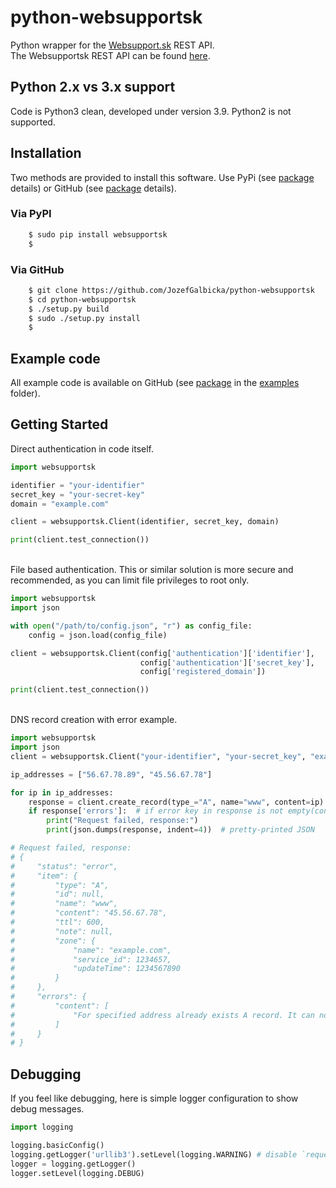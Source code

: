 # python-websupportsk
Python wrapper for the [Websupport.sk](https://www.websupport.sk/) REST API.  
The Websupportsk REST API can be found [here](https://rest.websupport.sk).

## Python 2.x vs 3.x support

Code is Python3 clean, developed under version 3.9. Python2 is not supported.

## Installation

Two methods are provided to install this software.
Use PyPi (see [package](https://pypi.python.org/pypi/websupportsk) details) or GitHub (see [package](https://github.com/JozefGalbicka/python-websupportsk) details).

### Via PyPI

```bash
    $ sudo pip install websupportsk
    $
```

### Via GitHub

```bash
    $ git clone https://github.com/JozefGalbicka/python-websupportsk
    $ cd python-websupportsk
    $ ./setup.py build
    $ sudo ./setup.py install
    $
```

## Example code

All example code is available on GitHub (see [package](https://github.com/JozefGalbicka/python-websupportsk) in the [examples](https://github.com/JozefGalbicka/python-websupportsk/tree/main/examples) folder).

## Getting Started

Direct authentication in code itself.
```python
import websupportsk

identifier = "your-identifier"
secret_key = "your-secret-key"
domain = "example.com"

client = websupportsk.Client(identifier, secret_key, domain)

print(client.test_connection())
```

\
File based authentication.
This or similar solution is more secure and recommended, as you can limit file privileges to root only. 

```python
import websupportsk
import json

with open("/path/to/config.json", "r") as config_file:
    config = json.load(config_file)

client = websupportsk.Client(config['authentication']['identifier'],
                             config['authentication']['secret_key'],
                             config['registered_domain'])

print(client.test_connection())

```

\
DNS record creation with error example.

```python
import websupportsk
import json
client = websupportsk.Client("your-identifier", "your-secret_key", "example.com")

ip_addresses = ["56.67.78.89", "45.56.67.78"]

for ip in ip_addresses:
    response = client.create_record(type_="A", name="www", content=ip)
    if response['errors']:  # if error key in response is not empty(contains some errors)
        print("Request failed, response:")
        print(json.dumps(response, indent=4))  # pretty-printed JSON

# Request failed, response:
# {
#     "status": "error",
#     "item": {
#         "type": "A",
#         "id": null,
#         "name": "www",
#         "content": "45.56.67.78",
#         "ttl": 600,
#         "note": null,
#         "zone": {
#             "name": "example.com",
#             "service_id": 1234657,
#             "updateTime": 1234567890
#         }
#     },
#     "errors": {
#         "content": [
#             "For specified address already exists A record. It can not be overwritten. You need to edit it or delete it."
#         ]
#     }
# }
```

## Debugging

If you feel like debugging, here is simple logger configuration to show debug messages.

```python
import logging

logging.basicConfig()
logging.getLogger('urllib3').setLevel(logging.WARNING) # disable `requests` debug messages if you want to.
logger = logging.getLogger()
logger.setLevel(logging.DEBUG)
```